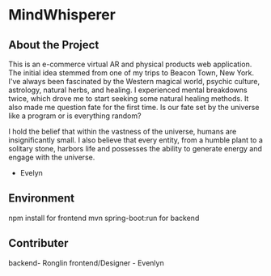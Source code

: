 # MindWhisperer 

## About the Project 
This is an e-commerce virtual AR and physical products web application. The initial idea stemmed from one of my trips to Beacon Town, New York. I've always been fascinated by the Western magical world, psychic culture, astrology, natural herbs, and healing. I experienced mental breakdowns twice, which drove me to start seeking some natural healing methods. It also made me question fate for the first time. Is our fate set by the universe like a program or is everything random?
 
I hold the belief that within the vastness of the universe, humans are insignificantly small. I also believe that every entity, from a humble plant to a solitary stone, harbors life and possesses the ability to generate energy and engage with the universe.

- Evelyn

## Environment 
npm install for frontend 
mvn spring-boot:run for backend

## Contributer 
backend- Ronglin 
frontend/Designer - Evenlyn
